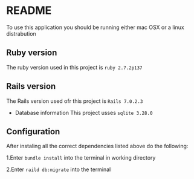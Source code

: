 # README

To use this application you should be running either mac OSX or a linux distrabution


## Ruby version
 The ruby version used in this project is `ruby 2.7.2p137`

## Rails version
The Rails version used ofr this project is `Rails 7.0.2.3`

* Database information
This project usses `sqlite 3.28.0` 

## Configuration
 After instaling all the correct dependencies listed above do the following: 

  1.Enter `bundle install` into the terminal in working directory

  2.Enter  `raild db:migrate` into the terminal

